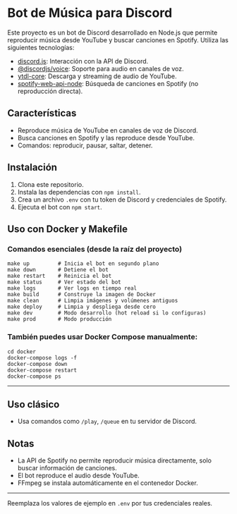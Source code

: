 # Bot de Música para Discord

Este proyecto es un bot de Discord desarrollado en Node.js que permite reproducir música desde YouTube y buscar canciones en Spotify. Utiliza las siguientes tecnologías:

- [discord.js](https://discord.js.org/): Interacción con la API de Discord.
- [@discordjs/voice](https://www.npmjs.com/package/@discordjs/voice): Soporte para audio en canales de voz.
- [ytdl-core](https://www.npmjs.com/package/ytdl-core): Descarga y streaming de audio de YouTube.
- [spotify-web-api-node](https://www.npmjs.com/package/spotify-web-api-node): Búsqueda de canciones en Spotify (no reproducción directa).

## Características
- Reproduce música de YouTube en canales de voz de Discord.
- Busca canciones en Spotify y las reproduce desde YouTube.
- Comandos: reproducir, pausar, saltar, detener.

## Instalación
1. Clona este repositorio.
2. Instala las dependencias con `npm install`.
3. Crea un archivo `.env` con tu token de Discord y credenciales de Spotify.
4. Ejecuta el bot con `npm start`.


## Uso con Docker y Makefile

### Comandos esenciales (desde la raíz del proyecto)

```
make up         # Inicia el bot en segundo plano
make down       # Detiene el bot
make restart    # Reinicia el bot
make status     # Ver estado del bot
make logs       # Ver logs en tiempo real
make build      # Construye la imagen de Docker
make clean      # Limpia imágenes y volúmenes antiguos
make deploy     # Limpia y despliega desde cero
make dev        # Modo desarrollo (hot reload si lo configuras)
make prod       # Modo producción
```

### También puedes usar Docker Compose manualmente:

```
cd docker
docker-compose logs -f
docker-compose down
docker-compose restart
docker-compose ps
```

---

## Uso clásico
- Usa comandos como `/play`, `/queue` en tu servidor de Discord.


## Notas
- La API de Spotify no permite reproducir música directamente, solo buscar información de canciones.
- El bot reproduce el audio desde YouTube.
- FFmpeg se instala automáticamente en el contenedor Docker.

---

Reemplaza los valores de ejemplo en `.env` por tus credenciales reales.
